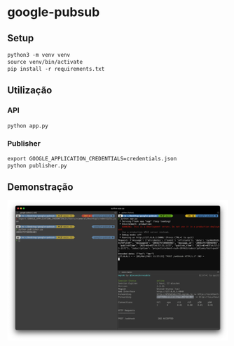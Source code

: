 # google-pubsub

## Setup

```
python3 -m venv venv
source venv/bin/activate
pip install -r requirements.txt
```

## Utilização

### API

```
python app.py
```

### Publisher

```
export GOOGLE_APPLICATION_CREDENTIALS=credentials.json
python publisher.py
```

## Demonstração

![](https://github.com/vcamaral/google-pubsub/blob/main/images/test.png)

